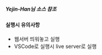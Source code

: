 <h5>Yejin-Han님 소스 참조</h5>
<h4>실행시 유의사항</h4>
<ul>
  <li>웹서버 띄워놓고 실행</li>
  <li>VSCode로 실행시 live server로 실행</li>
</ul>
